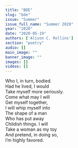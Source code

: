 ```yaml
---
title: "BDE"
slug: "bde"
issue: "Summer"
issue_full_name: "Summer 2020"
year: "2020"
date: "2020-05-19"
authors: ['Alison C. Rollins']
section: "poetry"
audio: []
main_image: ""
banner_image: ""
images: []
videos: []
---
```


Who I, in turn, bodied.  
Had he lived, I would  
Take myself more seriously.  
Come what may I will  
Get myself together,  
I will whip myself into  
The shape of a man  
Who has put away  
Childish things. I will  
Take a woman as my toy  
And pretend, in doing so,  
I’m highly favored.  
